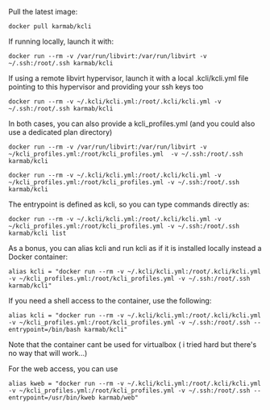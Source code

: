 Pull the latest image:

```Shell
docker pull karmab/kcli
```

If running locally, launch it with:

```Shell
docker run --rm -v /var/run/libvirt:/var/run/libvirt -v ~/.ssh:/root/.ssh karmab/kcli
```

If using a remote libvirt hypervisor, launch it with a local .kcli/kcli.yml file pointing to this hypervisor and providing your ssh keys too

```Shell
docker run --rm -v ~/.kcli/kcli.yml:/root/.kcli/kcli.yml -v ~/.ssh:/root/.ssh karmab/kcli
```

In both cases, you can also provide a kcli_profiles.yml (and you could also use a dedicated plan directory)

```Shell
docker run --rm -v /var/run/libvirt:/var/run/libvirt -v ~/kcli_profiles.yml:/root/kcli_profiles.yml  -v ~/.ssh:/root/.ssh karmab/kcli
```

```Shell
docker run --rm -v ~/.kcli/kcli.yml:/root/.kcli/kcli.yml -v ~/kcli_profiles.yml:/root/kcli_profiles.yml -v ~/.ssh:/root/.ssh karmab/kcli
```

The entrypoint is defined as kcli, so you can type commands directly as:

```Shell
docker run --rm -v ~/.kcli/kcli.yml:/root/.kcli/kcli.yml -v ~/kcli_profiles.yml:/root/kcli_profiles.yml -v ~/.ssh:/root/.ssh karmab/kcli list
```

As a bonus, you can alias kcli and run kcli as if it is installed locally instead a Docker container:

```Shell
alias kcli = "docker run --rm -v ~/.kcli/kcli.yml:/root/.kcli/kcli.yml -v ~/kcli_profiles.yml:/root/kcli_profiles.yml -v ~/.ssh:/root/.ssh karmab/kcli"
```

If you need a shell access to the container, use the following:

```Shell
alias kcli = "docker run --rm -v ~/.kcli/kcli.yml:/root/.kcli/kcli.yml -v ~/kcli_profiles.yml:/root/kcli_profiles.yml -v ~/.ssh:/root/.ssh --entrypoint=/bin/bash karmab/kcli"
```

Note that the container cant be used for virtualbox ( i tried hard but there's no way that will work...)

For the web access, you can use

```Shell
alias kweb = "docker run --rm -v ~/.kcli/kcli.yml:/root/.kcli/kcli.yml -v ~/kcli_profiles.yml:/root/kcli_profiles.yml -v ~/.ssh:/root/.ssh --entrypoint=/usr/bin/kweb karmab/web"
```
